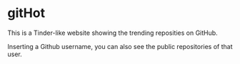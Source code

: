 # gitHot

This is a Tinder-like website showing the trending reposities on GitHub.

Inserting a Github username, you can also see the public repositories of that user.
